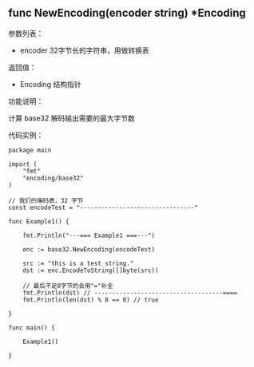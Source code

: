 ## func NewEncoding(encoder string) *Encoding

参数列表：

- encoder 32字节长的字符串，用做转换表

返回值：

- Encoding 结构指针

功能说明：

计算 base32 解码输出需要的最大字节数

代码实例：

    package main

    import (
        "fmt"
        "encoding/base32"
    )

    // 我们的编码表，32 字节
    const encodeTest = "--------------------------------"

    func Example1() {

        fmt.Println("---=== Example1 ===---")

        enc := base32.NewEncoding(encodeTest)

        src := "this is a test string."
        dst := enc.EncodeToString([]byte(src))

        // 最后不足8字节的会用"="补全
        fmt.Println(dst) // ------------------------------------====
        fmt.Println(len(dst) % 8 == 0) // true

    }

    func main() {

        Example1()

    }
